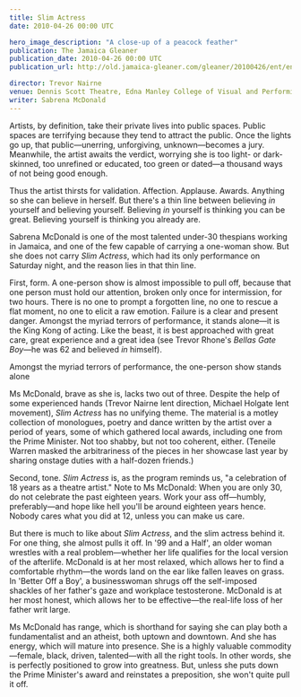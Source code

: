 ```yaml
---
title: Slim Actress
date: 2010-04-26 00:00 UTC

hero_image_description: "A close-up of a peacock feather"
publication: The Jamaica Gleaner
publication_date: 2010-04-26 00:00 UTC
publication_url: http://old.jamaica-gleaner.com/gleaner/20100426/ent/ent1.html

director: Trevor Nairne
venue: Dennis Scott Theatre, Edna Manley College of Visual and Performing Arts
writer: Sabrena McDonald
---
```


Artists, by definition, take their private lives into public spaces. Public
spaces are terrifying because they tend to attract the public. Once the lights
go up, that public—unerring, unforgiving, unknown—becomes a jury. Meanwhile, the
artist awaits the verdict, worrying she is too light- or dark-skinned, too
unrefined or educated, too green or dated—a thousand ways of not being good
enough.

Thus the artist thirsts for validation. Affection. Applause. Awards. Anything so
she can believe in herself. But there's a thin line between believing _in_
yourself and believing yourself. Believing _in_ yourself is thinking you can be
great. Believing yourself is thinking you already are.

Sabrena McDonald is one of the most talented under-30 thespians working in
Jamaica, and one of the few capable of carrying a one-woman show. But she does
not carry _Slim Actress_, which had its only performance on Saturday night, and
the reason lies in that thin line.

First, form. A one-person show is almost impossible to pull off, because that
one person must hold our attention, broken only once for intermission, for two
hours. There is no one to prompt a forgotten line, no one to rescue a flat
moment, no one to elicit a raw emotion. Failure is a clear and present danger.
Amongst the myriad terrors of performance, it stands alone—it is the King Kong
of acting. Like the beast, it is best approached with great care, great
experience and a great idea (see Trevor Rhone's _Bellas Gate Boy_—he was 62 and
believed _in_ himself).

Amongst the myriad terrors of performance, the one-person show stands alone

Ms McDonald, brave as she is, lacks two out of three. Despite the help of some
experienced hands (Trevor Nairne lent direction, Michael Holgate lent movement),
_Slim Actress_ has no unifying theme. The material is a motley collection of
monologues, poetry and dance written by the artist over a period of years, some
of which gathered local awards, including one from the Prime Minister. Not too
shabby, but not too coherent, either. (Teneile Warren masked the arbitrariness
of the pieces in her showcase last year by sharing onstage duties with a
half-dozen friends.)

Second, tone. _Slim Actress_ is, as the program reminds us, "a celebration of 18
years as a theatre artist." Note to Ms McDonald: When you are only 30, do not
celebrate the past eighteen years. Work your ass off—humbly, preferably—and hope
like hell you'll be around eighteen years hence. Nobody cares what you did at
12, unless you can make us care.

But there is much to like about _Slim Actress_, and the slim actress behind it.
For one thing, she almost pulls it off. In '99 and a Half', an older woman
wrestles with a real problem—whether her life qualifies for the local version of
the afterlife. McDonald is at her most relaxed, which allows her to find a
comfortable rhythm—the words land on the ear like fallen leaves on grass. In
'Better Off a Boy', a businesswoman shrugs off the self-imposed shackles of her
father's gaze and workplace testosterone. McDonald is at her most honest, which
allows her to be effective—the real-life loss of her father writ large.

Ms McDonald has range, which is shorthand for saying she can play both a
fundamentalist and an atheist, both uptown and downtown. And she has energy,
which will mature into presence. She is a highly valuable commodity—female,
black, driven, talented—with all the right tools. In other words, she is
perfectly positioned to grow into greatness. But, unless she puts down the Prime
Minister's award and reinstates a preposition, she won't quite pull it off.
